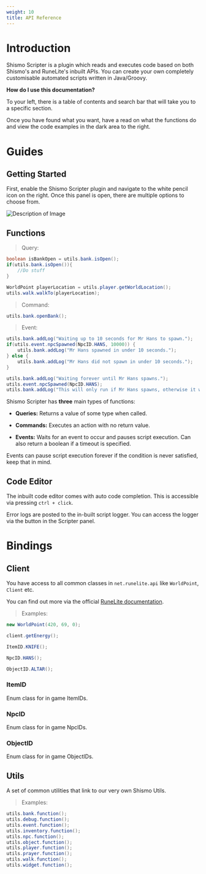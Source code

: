 ```yaml
---
weight: 10
title: API Reference
---
```


# Introduction

Shismo Scripter is a plugin which reads and executes code based on both Shismo's and RuneLite's inbuilt APIs. You can create your own completely customisable automated scripts written in Java/Groovy.

**How do I use this documentation?**

To your left, there is a table of contents and search bar that will take you to a specific section.

Once you have found what you want, have a read on what the functions do and view the code examples in the dark area to the right.

# Guides

<!-- > Code Example:

```java
System.out.println("The code examples are here!");
``` -->
## Getting Started
First, enable the Shismo Scripter plugin and navigate to the white pencil icon on the right. Once this panel is open, there are multiple options to choose from.


![Description of Image](/images/Scripter.png)

## Functions
> Query:

```java
boolean isBankOpen = utils.bank.isOpen();
if(utils.bank.isOpen()){
	//Do stuff
}

WorldPoint playerLocation = utils.player.getWorldLocation();
utils.walk.walkTo(playerLocation);
```

> Command:

```java
utils.bank.openBank();
```

> Event:

```java
utils.bank.addLog("Waiting up to 10 seconds for Mr Hans to spawn.");
if(utils.event.npcSpawned(NpcID.HANS, 10000)) {
	utils.bank.addLog("Mr Hans spawned in under 10 seconds.");
} else {
	utils.bank.addLog("Mr Hans did not spawn in under 10 seconds.");
}

utils.bank.addLog("Waiting forever until Mr Hans spawns.");
utils.event.npcSpawned(NpcID.HANS);
utils.bank.addLog("This will only run if Mr Hans spawns, otherwise it will never run.");
```

Shismo Scripter has **three** main types of functions:

- **Queries:** Returns a value of some type when called.

- **Commands:** Executes an action with no return value.

- **Events:** Waits for an event to occur and pauses script execution. Can also return a boolean if a timeout is specified.

<aside class="warning">
Events can pause script execution forever if the condition is never satisfied, keep that in mind.
</aside>

## Code Editor
The inbuilt code editor comes with auto code completion. This is accessible via pressing `ctrl + click`.

<aside class="notice">
Error logs are posted to the in-built script logger. You can access the logger via the button in the Scripter panel.
</aside>

# Bindings

## Client

You have access to all common classes in `net.runelite.api` like `WorldPoint`, `Client` etc. 

You can find out more via the official [RuneLite documentation](https://static.runelite.net/api/runelite-api/net/runelite/api/package-summary.html).

> Examples:
```java
new WorldPoint(420, 69, 0);

client.getEnergy();

ItemID.KNIFE();

NpcID.HANS();

ObjectID.ALTAR();
```


### ItemID
Enum class for in game ItemIDs.
### NpcID
Enum class for in game NpcIDs.
### ObjectID
Enum class for in game ObjectIDs.

## Utils

A set of common utilities that link to our very own Shismo Utils.

> Examples:
```java
utils.bank.function();
utils.debug.function();
utils.event.function();
utils.inventory.function();
utils.npc.function();
utils.object.function();
utils.player.function();
utils.prayer.function();
utils.walk.function();
utils.widget.function();
```